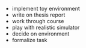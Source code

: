- implement toy environment
- write on thesis report
- work through course
- play with realistic simulator
- decide on environment
- formalize task
